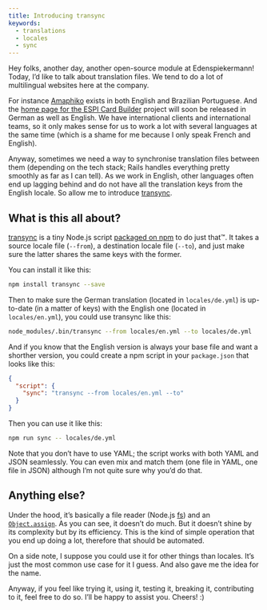 ```yaml
---
title: Introducing transync
keywords:
  - translations
  - locales
  - sync
---
```


Hey folks, another day, another open-source module at Edenspiekermann! Today, I’d like to talk about translation files. We tend to do a lot of multilingual websites here at the company.

For instance [Amaphiko](https://amaphiko.redbull.com/en) exists in both English and Brazilian Portuguese. And the [home page for the ESPI Card Builder](http://cards.edenspiekermann.com) project will soon be released in German as well as English. We have international clients and international teams, so it only makes sense for us to work a lot with several languages at the same time (which is a shame for me because I only speak French and English).

Anyway, sometimes we need a way to synchronise translation files between them (depending on the tech stack; Rails handles everything pretty smoothly as far as I can tell). As we work in English, other languages often end up lagging behind and do not have all the translation keys from the English locale. So allow me to introduce [transync](https://github.com/edenspiekermann/transync).

## What is this all about?

[transync](https://github.com/edenspiekermann/transync) is a tiny Node.js script [packaged on npm](https://www.npmjs.com/package/transync) to do just that™. It takes a source locale file (`--from`), a destination locale file (`--to`), and just make sure the latter shares the same keys with the former.

You can install it like this:

```sh
npm install transync --save
```

Then to make sure the German translation (located in `locales/de.yml`) is up-to-date (in a matter of keys) with the English one (located in `locales/en.yml`), you could use transync like this:

```sh
node_modules/.bin/transync --from locales/en.yml --to locales/de.yml
```

And if you know that the English version is always your base file and want a shorther version, you could create a npm script in your `package.json` that looks like this:

```json
{
  "script": {
    "sync": "transync --from locales/en.yml --to"
  }
}
```

Then you can use it like this:

```sh
npm run sync -- locales/de.yml
```

Note that you don’t have to use YAML; the script works with both YAML and JSON seamlessly. You can even mix and match them (one file in YAML, one file in JSON) although I’m not quite sure why you’d do that.

## Anything else?

Under the hood, it’s basically a file reader (Node.js [fs](https://nodejs.org/api/fs.html)) and an [`Object.assign`](https://developer.mozilla.org/en-US/docs/Web/JavaScript/Reference/Global_Objects/Object/assign). As you can see, it doesn’t do much. But it doesn’t shine by its complexity but by its efficiency. This is the kind of simple operation that you end up doing a lot, therefore that should be automated.

On a side note, I suppose you could use it for other things than locales. It’s just the most common use case for it I guess. And also gave me the idea for the name.

Anyway, if you feel like trying it, using it, testing it, breaking it, contributing to it, feel free to do so. I’ll be happy to assist you. Cheers! :)
